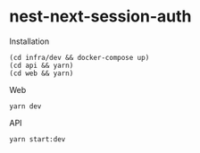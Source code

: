 # nest-next-session-auth

Installation

```
(cd infra/dev && docker-compose up)
(cd api && yarn)
(cd web && yarn)
```

Web

```
yarn dev
```

API

```
yarn start:dev
```

